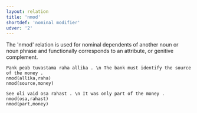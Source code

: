 ```yaml
---
layout: relation
title: 'nmod'
shortdef: 'nominal modifier'
udver: '2'
---
```


The 'nmod' relation is used for nominal dependents of another noun or noun phrase and functionally corresponds to an attribute, or genitive complement.

~~~ sdparse
Pank peab tuvastama raha allika . \n The bank must identify the source of the money .
nmod(allika,raha)
nmod(source,money)
~~~

~~~ sdparse
See oli vaid osa rahast . \n It was only part of the money .
nmod(osa,rahast)
nmod(part,money)
~~~


<!-- Interlanguage links updated So kvě 14 19:03:44 CEST 2022 -->

